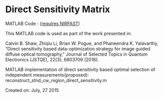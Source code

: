 # Direct Sensitivity Matrix

MATLAB Code : ([requires NIRFAST](http://www.dartmouth.edu/~nir/nirfast/))

This MATLAB code is used as part of the work presented in:

Calvin B. Shaw, Zhiqiu Li, Brian W. Pogue, and Phaneendra K. Yalavarthy, “Direct sensitivity based data-optimization strategy for image guided diffuse optical tomography," Journal of Selected Topics in Quantum Electronics (JSTQE), 22(3), 6803709 (2016).

MATLAB implementation of direct sensitivity based optimal selection of independent measurements(proposed): reconstruct_stnd_cw_region_direct_sensitivity.m

Created on: July, 27 2015
